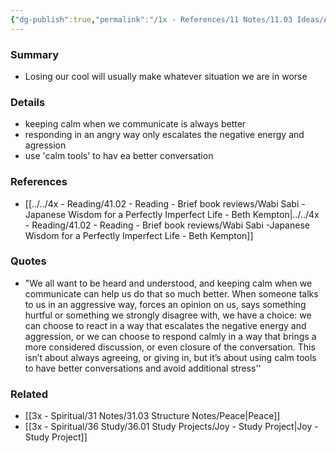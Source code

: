 ```yaml
---
{"dg-publish":true,"permalink":"/1x - References/11 Notes/11.03 Ideas/Always be calm in arguments or disagreements/","title":"Always be calm in arguments or disagreements","noteIcon":"","created":"2022-11-10T20:58:08.000+03:00","updated":"2024-02-14T20:18:36.135+03:00"}
---
```



### Summary
- Losing our cool will usually make whatever situation we are in worse

### Details
- keeping calm when we communicate is always better
- responding in an angry way only escalates the negative energy and agression
- use 'calm tools' to hav ea better conversation

### References
- [[../../4x - Reading/41.02 - Reading - Brief book reviews/Wabi Sabi -Japanese Wisdom for a Perfectly Imperfect Life - Beth Kempton\|../../4x - Reading/41.02 - Reading - Brief book reviews/Wabi Sabi -Japanese Wisdom for a Perfectly Imperfect Life - Beth Kempton]]

### Quotes
- "We all want to be heard and understood, and keeping calm when we communicate can help us do that so much better. When someone talks to us in an aggressive way, forces an opinion on us, says something hurtful or something we strongly disagree with, we have a choice: we can choose to react in a way that escalates the negative energy and aggression, or we can choose to respond calmly in a way that brings a more considered discussion, or even closure of the conversation. This isn’t about always agreeing, or giving in, but it’s about using calm tools to have better conversations and avoid additional stress''


### Related
- [[3x - Spiritual/31 Notes/31.03 Structure Notes/Peace\|Peace]]
- [[3x - Spiritual/36 Study/36.01 Study Projects/Joy - Study Project\|Joy - Study Project]]
